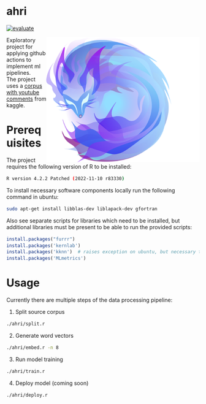 # ahri

<!--
logo source: https://www.reddit.com/r/leagueoflegends/comments/660rsj/ahri_orb_logo/
!-->

[![evaluate](https://github.com/zeionara/ahri/actions/workflows/evaluate.yml/badge.svg)](https://github.com/zeionara/ahri/actions/workflows/evaluate.yml)

<img src="assets/images/logo.png" width="400px" align="right"/>

Exploratory project for applying github actions to implement ml pipelines.  
The project uses a [corpus with youtube comments](https://www.kaggle.com/datasets/advaypatil/youtube-statistics) from kaggle.

# Prerequisites

The project requires the following version of R to be installed:

```sh
R version 4.2.2 Patched (2022-11-10 r83330)
```

To install necessary software components locally run the following command in ubuntu:

```sh
sudo apt-get install libblas-dev liblapack-dev gfortran
```

Also see separate scripts for libraries which need to be installed, but additional libraries must be present to be able to run the provided scripts:

```r
install.packages("furrr")
install.packages('kernlab')
install.packages('kknn')  # raises exception on ubuntu, but necessary to apply kknn classifier
install.packages('MLmetrics')
```

# Usage

Currently there are multiple steps of the data processing pipeline:

1. Split source corpus

```sh
./ahri/split.r
```

2. Generate word vectors

```sh
./ahri/embed.r -n 8
```

3. Run model training
```sh
./ahri/train.r
```

4. Deploy model (coming soon)
```sh
./ahri/deploy.r
```
